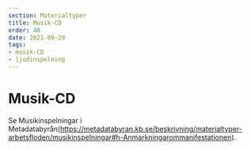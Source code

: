```yaml
---
section: Materialtyper
title: Musik-CD
order: 48
date: 2021-09-29
tags:
- musik-CD
- ljudinspelning
--- 
```


# Musik-CD
Se Musikinspelningar i Metadatabyrån(https://metadatabyran.kb.se/beskrivning/materialtyper-arbetsfloden/musikinspelningar#h-Anmarkningarommanifestationen).
